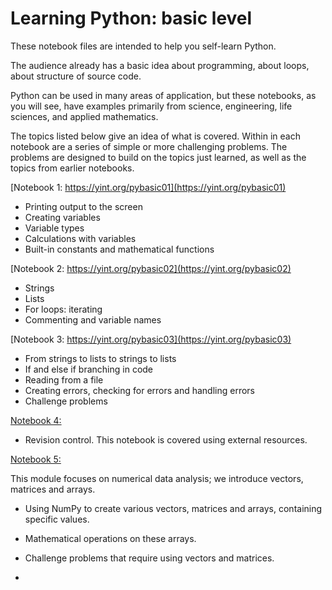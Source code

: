 Learning Python: basic level
==================================

These notebook files are intended to help you self-learn Python.

The audience already has a basic idea about programming, about loops, about
structure of source code.

Python can be used in many areas of application, but these notebooks, as you
will see, have examples primarily from science, engineering, life sciences,
and applied mathematics.

The topics listed below give an idea of what is covered. Within in each notebook
are a series of simple or more challenging problems. The problems are designed
to build on the topics just learned, as well as the topics from earlier
notebooks.

[Notebook 1: https://yint.org/pybasic01](https://yint.org/pybasic01)

* Printing output to the screen
* Creating variables
* Variable types
* Calculations with variables
* Built-in constants and mathematical functions

[Notebook 2: https://yint.org/pybasic02](https://yint.org/pybasic02)

*  Strings
*  Lists
*  For loops: iterating
*  Commenting and variable names

[Notebook 3: https://yint.org/pybasic03](https://yint.org/pybasic03)

*  From strings to lists to strings to lists
*  If and else if branching in code
*  Reading from a file
*  Creating errors, checking for errors and handling errors
*  Challenge problems

[Notebook 4:](https://github.com/kgdunn/python-basic-notebooks/blob/master/Module%2004%20-%20interactive.ipynb)

*  Revision control. This notebook is covered using external resources.

[Notebook 5:](https://yint.org/pybasic05)

This module focuses on numerical data analysis; we introduce vectors, matrices and arrays.

* Using NumPy to create various vectors, matrices and arrays, containing specific values.
* Mathematical operations on these arrays.
* Challenge problems that require using vectors and matrices.

*  

